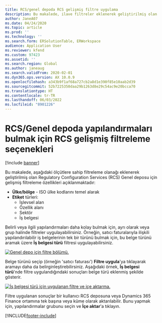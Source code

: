 ```yaml
---
title: RCS/genel depoda RCS gelişmiş filtre uygulama
description: Bu makalede, ilave filtreler eklenerek geliştirilmiş olan RCS Genel deposu için gelişmiş filtreleme özellikleri açıklanmaktadır.
author: JaneA07
ms.date: 04/24/2020
ms.topic: article
ms.prod: ''
ms.technology: ''
ms.search.form: ERSolutionTable, ERWorkspace
audience: Application User
ms.reviewer: kfend
ms.custom: 97423
ms.assetid: ''
ms.search.region: Global
ms.author: janeaug
ms.search.validFrom: 2020-02-01
ms.dyn365.ops.version: AX 10.0.9
ms.openlocfilehash: a343b9f1af68a727cb2a8d1e390f85e10aab2d39
ms.sourcegitcommit: 52b7225350daa29b1263d8e29c54ac9e20bcca70
ms.translationtype: HT
ms.contentlocale: tr-TR
ms.lasthandoff: 06/03/2022
ms.locfileid: "8901226"
---
```

# <a name="rcs-enhanced-filtering-options-for-finding-configurations-in-the-rcsglobal-repository"></a>RCS/Genel depoda yapılandırmaları bulmak için RCS gelişmiş filtreleme seçenekleri

[!include [banner](../includes/banner.md)]

Bu makalede, aşağıdaki ölçütlere sahip filtreleme olanağı eklenerek geliştirilmiş olan Regulatory Configuration Services (RCS) Genel deposu için gelişmiş filtreleme özellikleri açıklanmaktadır: 
- **Ülke/bölge** - ISO ülke kodlarını temel alarak  
- **Etiket** türleri:
  - İşlevsel alan
  - Özellik alanı
  - Sektör 
  - İş belgesi 

Belirli veya ilgili yapılandırmaları daha kolay bulmak için, ayrı olarak veya grup halinde filtreler uygulayabilirsiniz. Örneğin, satıcı faturalarıyla ilişkili yapılandırılabilir iş belgelerinin tek bir türünü bulmak için, bu belge türünü aramak üzere **İş belgesi türü** filtresi uygulayabilirsiniz. 

[![Genel depo için filtre bölümü.](media/rcs-enhanced-filter-section.JPG)](./media/rcs-enhanced-filter-section.JPG) 

Belge türünü seçip (örneğin 'satıcı faturası') **Filtre uygula**'ya tıklayarak aramayı daha da belirginleştirebilirsiniz. Aşağıdaki örnek, **İş belgesi türü**'nde filtre uygulandığındaki sonuçları belge türü eklenmiş şekilde gösterir. 

[![İş belgesi türü için uygulanan filtre ve içe aktarma.](media/rcs-enhanced-filtering-applied.JPG)](./media/rcs-enhanced-filtering-applied.JPG) 

Filtre uygulanan sonuçlar bir kullanıcı RCS deposuna veya Dynamics 365 Finance ortamına tek başına veya küme olarak aktarılabilir. Bunu yapmak için, yapılandırmalar grubunu seçin ve **İçe aktar**'a tıklayın.


[!INCLUDE[footer-include](../../includes/footer-banner.md)]